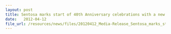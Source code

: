 ```yaml
---
layout: post
title: Sentosa marks start of 40th Anniversary celebrations with a new family entertainment attraction on Palawan Beach
date:   2012-04-12
file_url: /resources/news/files/20120412_Media-Release_Sentosa_marks_start_of_40th_Anniversary_celebrations with_new_family_enterrtainment_attraction.pdf
---
```

